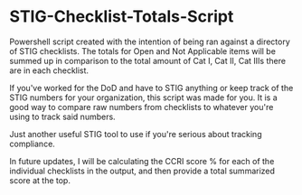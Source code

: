 # STIG-Checklist-Totals-Script
Powershell script created with the intention of being ran against a directory of STIG checklists. The totals for Open and Not Applicable items will be summed up in comparison to the total amount of Cat I, Cat II, Cat IIIs there are in each checklist.

If you've worked for the DoD and have to STIG anything or keep track of the STIG numbers for your organization, this script was made for you. It is a good way to compare raw numbers from checklists to whatever you're using to track said numbers.

Just another useful STIG tool to use if you're serious about tracking compliance.

In future updates, I will be calculating the CCRI score % for each of the individual checklists in the output, and then provide a total summarized score at the top.
